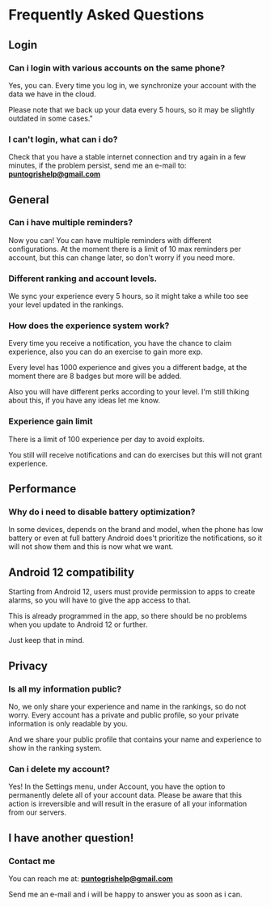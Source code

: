 # Frequently Asked Questions

## Login

### Can i login with various accounts on the same phone?
Yes, you can. Every time you log in, we synchronize your account with the data we have in the cloud. 

Please note that we back up your data every 5 hours, so it may be slightly outdated in some cases."

### I can't login, what can i do?
Check that you have a stable internet connection and try again in a few minutes, if the problem persist, send me an e-mail to: **puntogrishelp@gmail.com**

## General

### Can i have multiple reminders?
Now you can! You can have multiple reminders with different configurations.
At the moment there is a limit of 10 max reminders per account, but this can change later, so don't worry if you need more.

### Different ranking and account levels.
We sync your experience every 5 hours, so it might take a while too see your level updated in the rankings.

### How does the experience system work?
Every time you receive a notification, you have the chance to claim experience, also you can do an exercise to gain more exp.

Every level has 1000 experience and gives you a different badge, at the moment there are 8 badges but more will be added.

Also you will have different perks according to your level. I'm still thiking about this, if you have any ideas let me know.

### Experience gain limit
There is a limit of 100 experience per day to avoid exploits.

You still will receive notifications and can do exercises but this will not grant experience.

## Performance

### Why do i need to disable battery optimization?
In some devices, depends on the brand and model, when the phone has low battery or even at full battery Android does't prioritize the notifications, so it will not show them and this is now what we want.

## Android 12 compatibility
Starting from Android 12, users must provide permission to apps to create alarms, so you will have to give the app access to that.

This is already programmed in the app, so there should be no problems when you update to Android 12 or further.

Just keep that in mind.

## Privacy

### Is all my information public?
No, we only share your experience and name in the rankings, so do not worry.
Every account has a private and public profile, so your private information is only readable by you.

And we share your public profile that contains your name and experience to show in the ranking system.

### Can i delete my account?
Yes! In the Settings menu, under Account, you have the option to permanently delete all of your account data. Please be aware that this action is irreversible and will result in the erasure of all your information from our servers.

## I have another question!

### Contact me
You can reach me at:  **puntogrishelp@gmail.com**

Send me an e-mail and i will be happy to answer you as soon as i can.
